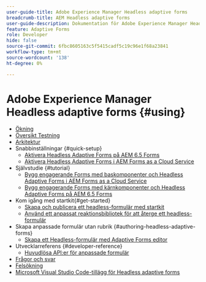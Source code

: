 ```yaml
---
user-guide-title: Adobe Experience Manager Headless adaptive forms
breadcrumb-title: AEM Headless adaptive forms
user-guide-description: Dokumentation för Adobe Experience Manager Headless adaptive forms
feature: Adaptive Forms
role: Developer
hide: false
source-git-commit: 6fbc8605163c5f5415cadf5c19c96e1f68a23841
workflow-type: tm+mt
source-wordcount: '138'
ht-degree: 0%

---
```



# Adobe Experience Manager Headless adaptive forms {#using}

+ [Ökning](overview.md)
+ [Översikt Testning](overview-testing.md)
+ [Arkitektur](architecture.md)
+ Snabbinställningar {#quick-setup}
   + [Aktivera Headless Adaptive Forms på AEM 6.5 Forms](enable-headless-adaptive-forms-and-core-components.md)
   + [Aktivera Headless Adaptive Forms i AEM Forms as a Cloud Service](enable-headless-adaptive-forms-and-core-components-on-forms-cloud-service.md)
+ Självstudie {#tutorial}
   + [Bygg engagerande Forms med baskomponenter och Headless Adaptive Forms i AEM Forms as a Cloud Service](build-engaging-forms-using-core-components-and-headless-adaptive-forms-aem-forms-cloud-service.md)
   + [Bygg engagerande Forms med kärnkomponenter och Headless Adaptive Forms på AEM 6.5 Forms](build-engaging-forms-using-core-components-and-headless-adaptive-forms-on-aem-65-forms.md)
+ Kom igång med startkit{#get-started}
   + [Skapa och publicera ett headless-formulär med startkit](create-and-publish-a-headless-form.md)
   + [Använd ett anpassat reaktionsbibliotek för att återge ett headless-formulär](use-google-material-ui-react-components-to-render-a-headless-form.md)
+ Skapa anpassade formulär utan rubrik {#authoring-headless-adaptive-forms}
   + [Skapa ett Headless-formulär med Adaptive Forms editor](create-a-headless-adaptive-form.md)
+ Utvecklarreferens {#developer-reference}
   + [Huvudlösa API:er för anpassade formulär](https://opensource.adobe.com/aem-forms-af-runtime/api/)
+ [Frågor och svar](faq.md)
+ [Felsökning](troubleshooting.md)
+ [Microsoft Visual Studio Code-tillägg för Headless adaptive forms](visual-studio-code-extension-for-headless-adaptive-forms.md)



<!--

Articles must be added to this TOC file in order to render.

Use this list format to specify links to articles and section headings that expand and collapse in the left rail of the user guide.

An article link CANNOT be used as a section heading.
-->
